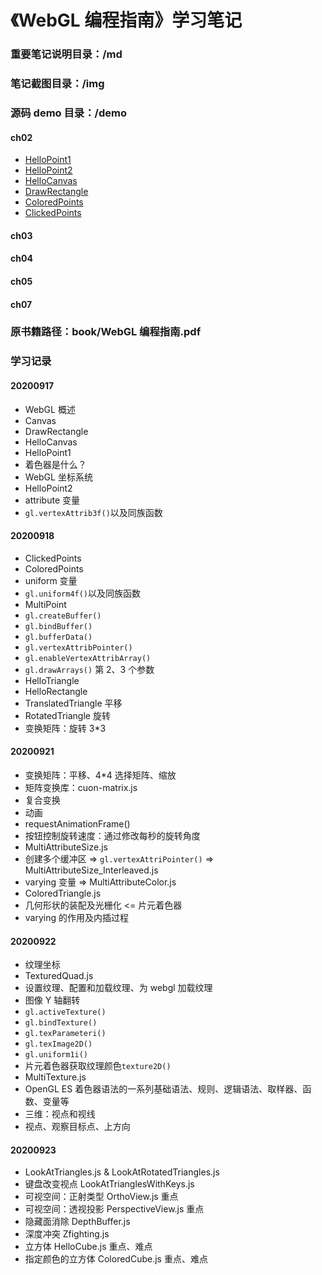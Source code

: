 # 《WebGL 编程指南》学习笔记

### 重要笔记说明目录：/md

### 笔记截图目录：/img

### 源码 demo 目录：/demo

#### ch02

- [HelloPoint1](https://alanwhy.github.io/webglStudy/demo/ch02/HelloPoint1.html)
- [HelloPoint2](https://alanwhy.github.io/webglStudy/demo/ch02/HelloPoint2.html)
- [HelloCanvas](https://alanwhy.github.io/webglStudy/demo/ch02/HelloCanvas.html)
- [DrawRectangle](https://alanwhy.github.io/webglStudy/demo/ch02/DrawRectangle.html)
- [ColoredPoints](https://alanwhy.github.io/webglStudy/demo/ch02/ColoredPoints.html)
- [ClickedPoints](https://alanwhy.github.io/webglStudy/demo/ch02/ClickedPoints.html)

#### ch03

#### ch04

#### ch05

#### ch07

### 原书籍路径：book/WebGL 编程指南.pdf

### 学习记录

#### 20200917

- WebGL 概述
- Canvas
- DrawRectangle
- HelloCanvas
- HelloPoint1
- 着色器是什么？
- WebGL 坐标系统
- HelloPoint2
- attribute 变量
- `gl.vertexAttrib3f()`以及同族函数

#### 20200918

- ClickedPoints
- ColoredPoints
- uniform 变量
- `gl.uniform4f()`以及同族函数
- MultiPoint
- `gl.createBuffer()`
- `gl.bindBuffer()`
- `gl.bufferData()`
- `gl.vertexAttribPointer()`
- `gl.enableVertexAttribArray()`
- `gl.drawArrays()` 第 2、3 个参数
- HelloTriangle
- HelloRectangle
- TranslatedTriangle 平移
- RotatedTriangle 旋转
- 变换矩阵：旋转 3\*3

#### 20200921

- 变换矩阵：平移、4\*4 选择矩阵、缩放
- 矩阵变换库：cuon-matrix.js
- 复合变换
- 动画
- requestAnimationFrame()
- 按钮控制旋转速度：通过修改每秒的旋转角度
- MultiAttributeSize.js
- 创建多个缓冲区 => `gl.vertexAttriPointer()` => MultiAttributeSize_Interleaved.js
- varying 变量 => MultiAttributeColor.js
- ColoredTriangle.js
- 几何形状的装配及光栅化 <= 片元着色器
- varying 的作用及内插过程

#### 20200922

- 纹理坐标
- TexturedQuad.js
- 设置纹理、配置和加载纹理、为 webgl 加载纹理
- 图像 Y 轴翻转
- `gl.activeTexture()`
- `gl.bindTexture()`
- `gl.texParameteri()`
- `gl.texImage2D()`
- `gl.uniform1i()`
- 片元着色器获取纹理颜色`texture2D()`
- MultiTexture.js
- OpenGL ES 着色器语法的一系列基础语法、规则、逻辑语法、取样器、函数、变量等
- 三维：视点和视线
- 视点、观察目标点、上方向

#### 20200923

- LookAtTriangles.js & LookAtRotatedTriangles.js
- 键盘改变视点 LookAtTrianglesWithKeys.js
- 可视空间：正射类型 OrthoView.js 重点
- 可视空间：透视投影 PerspectiveView.js 重点
- 隐藏面消除 DepthBuffer.js
- 深度冲突 Zfighting.js
- 立方体 HelloCube.js 重点、难点
- 指定颜色的立方体 ColoredCube.js 重点、难点
